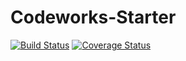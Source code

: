 Codeworks-Starter
=================

[![Build Status](https://travis-ci.org/jakeoverall/codeworks-starter.svg?branch=master)](https://travis-ci.org/jakeoverall/codeworks-starter) [![Coverage Status](https://coveralls.io/repos/github/BoiseCodeWorks/codeworks-starter/badge.svg?branch=master)](https://coveralls.io/github/BoiseCodeWorks/codeworks-starter?branch=master)